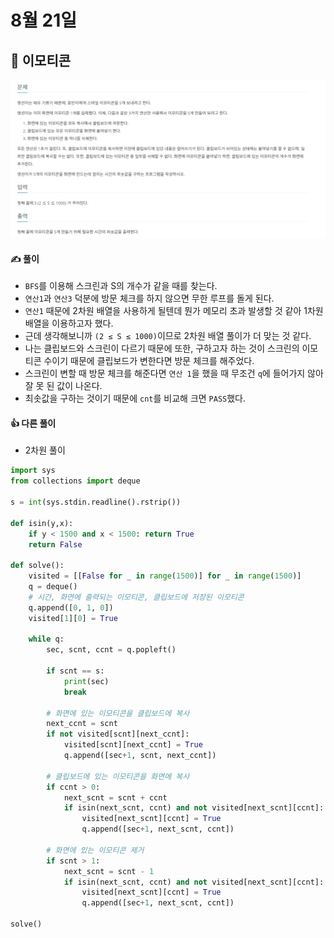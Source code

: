 # 8월 21일

## 🚩 이모티콘

[![image-20210821161517219](README.assets/image-20210821161517219.png)](https://www.acmicpc.net/problem/14226)



#### ✍ 풀이

- `BFS`를 이용해 스크린과 S의 개수가 같을 때를 찾는다.
- `연산1`과 `연산3` 덕분에 방문 체크를 하지 않으면 무한 루프를 돌게 된다.
- `연산1` 때문에 2차원 배열을 사용하게 될텐데 뭔가 메모리 초과 발생할 것 같아 1차원 배열을 이용하고자 했다.
- 근데 생각해보니까  ` (2 ≤ S ≤ 1000) `이므로 2차원 배열 풀이가 더 맞는 것 같다.
- 나는 클립보드와 스크린이 다르기 때문에 또한, 구하고자 하는 것이 스크린의 이모티콘 수이기 때문에 클립보드가 변한다면 방문 체크를 해주었다. 
- 스크린이 변할 때 방문 체크를 해준다면 `연산 1`을 했을 때 무조건 `q`에 들어가지 않아 잘 못 된 값이 나온다.
- 최솟값을 구하는 것이기 때문에 `cnt`를 비교해 크면 `PASS`했다.



#### 👍 다른 풀이

- 2차원 풀이

```python
import sys
from collections import deque

s = int(sys.stdin.readline().rstrip())

def isin(y,x):
    if y < 1500 and x < 1500: return True
    return False

def solve():
    visited = [[False for _ in range(1500)] for _ in range(1500)]
    q = deque()
    # 시간, 화면에 출력되는 이모티콘, 클립보드에 저장된 이모티콘
    q.append([0, 1, 0])
    visited[1][0] = True

    while q:
        sec, scnt, ccnt = q.popleft()
     
        if scnt == s:
            print(sec)
            break

        # 화면에 있는 이모티콘을 클립보드에 복사
        next_ccnt = scnt
        if not visited[scnt][next_ccnt]:
            visited[scnt][next_ccnt] = True
            q.append([sec+1, scnt, next_ccnt])

        # 클립보드에 있는 이모티콘을 화면에 복사
        if ccnt > 0:
            next_scnt = scnt + ccnt
            if isin(next_scnt, ccnt) and not visited[next_scnt][ccnt]:
                visited[next_scnt][ccnt] = True
                q.append([sec+1, next_scnt, ccnt])
        
        # 화면에 있는 이모티콘 제거
        if scnt > 1:
            next_scnt = scnt - 1
            if isin(next_scnt, ccnt) and not visited[next_scnt][ccnt]:
                visited[next_scnt][ccnt] = True
                q.append([sec+1, next_scnt, ccnt])
            
solve()
```




